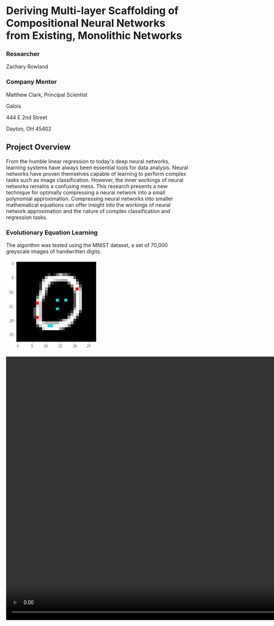 # Deriving Multi-layer Scaffolding of Compositional Neural Networks from Existing, Monolithic Networks

### Researcher

Zachary Rowland

### Company Mentor

Matthew Clark, Principal Scientist

Galois

444 E 2nd Street

Dayton, OH 45402

## Project Overview

From the humble linear regression to today's deep neural networks, learning systems have always been essential tools for data analysis. Neural networks have proven themselves capable of learning to perform complex tasks such as image classification. However, the inner workings of neural networks remains a confusing mess. This research presents a new technique for optimally compressing a neural network into a small polynomial approximation. Compressing neural networks into smaller mathematical equations can offer insight into the workings of neural network approximation and the nature of complex classification and regression tasks.

### Evolutionary Equation Learning

The algorithm was tested using the MNIST dataset, a set of 70,000 greyscale images of handwritten digits.

![](img/zero_with_dots.png)

<video width="1080" height="720" controls>
  <source src="vid/demo.mp4" type="video/mp4">
  Video cannot be displayed. Browser must support MP4 video display.
</video>
